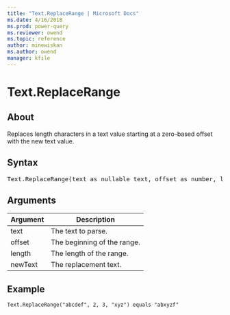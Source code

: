 ```yaml
---
title: "Text.ReplaceRange | Microsoft Docs"
ms.date: 4/16/2018
ms.prod: power-query
ms.reviewer: owend
ms.topic: reference
author: minewiskan
ms.author: owend
manager: kfile
---
```

# Text.ReplaceRange

  
## About  
Replaces length characters in a text value starting at a zero-based offset with the new text value.  
  
## Syntax

<pre>
Text.ReplaceRange(text as nullable text, offset as number, length as number, newText as text) as nullable text  
</pre> 
  
## Arguments  
  
|Argument|Description|  
|------------|---------------|  
|text|The text to parse.|  
|offset|The beginning of the range.|  
|length|The length of the range.|  
|newText|The replacement text.|  
  
## Example  
  
```powerquery-m
Text.ReplaceRange("abcdef", 2, 3, "xyz") equals "abxyzf"  
```  
